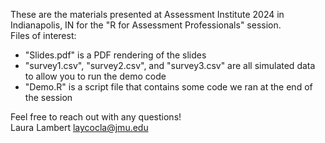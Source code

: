 These are the materials presented at Assessment Institute 2024 in Indianapolis, IN for the "R for Assessment Professionals" session.  
Files of interest: 
  - "Slides.pdf" is a PDF rendering of the slides
  - "survey1.csv", "survey2.csv", and "survey3.csv" are all simulated data to allow you to run the demo code
  - "Demo.R" is a script file that contains some code we ran at the end of the session

Feel free to reach out with any questions!  
Laura Lambert
laycocla@jmu.edu
